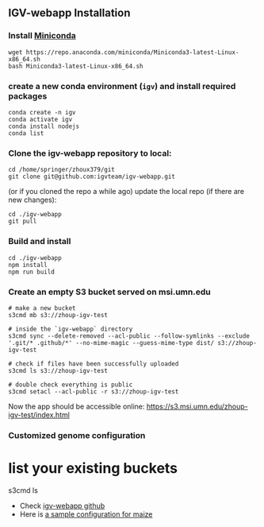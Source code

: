 ## IGV-webapp Installation

### Install [Miniconda](https://docs.conda.io/en/latest/miniconda.html)

    wget https://repo.anaconda.com/miniconda/Miniconda3-latest-Linux-x86_64.sh
    bash Miniconda3-latest-Linux-x86_64.sh

### create a new conda environment (`igv`) and install required packages

    conda create -n igv
    conda activate igv
    conda install nodejs
    conda list

### Clone the igv-webapp repository to local:

    cd /home/springer/zhoux379/git
    git clone git@github.com:igvteam/igv-webapp.git

(or if you cloned the repo a while ago) update the local repo (if there are new changes):

    cd ./igv-webapp
    git pull

### Build and install

    cd ./igv-webapp
    npm install
    npm run build

### Create an empty S3 bucket served on msi.umn.edu


    # make a new bucket
    s3cmd mb s3://zhoup-igv-test

    # inside the `igv-webapp` directory
    s3cmd sync --delete-removed --acl-public --follow-symlinks --exclude '.git/* .github/*' --no-mime-magic --guess-mime-type dist/ s3://zhoup-igv-test

    # check if files have been successfully uploaded
    s3cmd ls s3://zhoup-igv-test

    # double check everything is public
    s3cmd setacl --acl-public -r s3://zhoup-igv-test

Now the app should be accessible online:
	https://s3.msi.umn.edu/zhoup-igv-test/index.html

### Customized genome configuration
# list your existing buckets
s3cmd ls
- Check [igv-webapp github](https://github.com/igvteam/igv-webapp)
- Here is [a sample configuration for maize](https://github.com/orionzhou/igv-webapp/blob/master/igvwebConfig.js)
